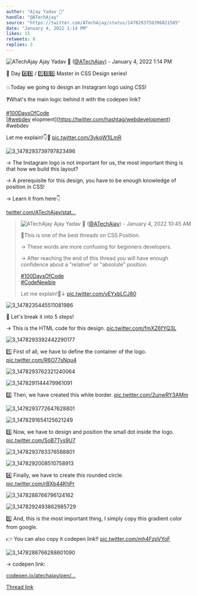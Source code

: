 ```yaml
---
author: "Ajay Yadav 🎯"
handle: "@ATechAjay"
source: "https://twitter.com/ATechAjay/status/1478293750396821505"
date: "January 4, 2022 1:14 PM"
likes: 15
retweets: 8
replies: 3
---
```

![ATechAjay](https://pbs.twimg.com/profile_images/1485567675111981057/mLsrcZdB_normal.jpg)
Ajay Yadav 🎯 ([@ATechAjay](https://twitter.com/ATechAjay)) - January 4, 2022 1:14 PM

💚 Day 4️⃣9️⃣ / 1️⃣0️⃣0️⃣ Master in CSS Design series!

💥Today we going to design an Instagram logo using CSS!

❓What's the main logic behind it with the codepen link?

[#100DaysOfCode](https://twitter.com/hashtag/100DaysOfCode)  
[[#webdev](https://twitter.com/hashtag/webdev) elopment](https://twitter.com/hashtag/webdevelopment)  
#webdev 

Let me explain!👇🧵 [pic.twitter.com/3vkqW1ILmR](https://twitter.com/ATechAjay/status/1478293750396821505/photo/1)

![3_1478293739797823496](https://pbs.twimg.com/media/FIP0UvJVQAgmL_4.jpg)

→ The Instagram logo is not important for us, the most important thing is that how we build this layout?

→ A prerequisite for this design, you have to be enough knowledge of position in CSS!

→ Learn it from here👇

[twitter.com/ATechAjay/stat…](https://twitter.com/ATechAjay/status/1478256268309450753)

> ![ATechAjay](https://pbs.twimg.com/profile_images/1485567675111981057/mLsrcZdB_normal.jpg)
> Ajay Yadav 🎯 ([@ATechAjay](https://twitter.com/ATechAjay)) - January 4, 2022 10:45 AM
> 
> 
> 💚This is one of the best threads on CSS Position.
> 
> → These words are more confusing for beginners developers.
> 
> → After reaching the end of this thread you will have enough confidence about a "relative" or "absolute" position.
> 
> [#100DaysOfCode](https://twitter.com/hashtag/100DaysOfCode)  
> [#CodeNewbie](https://twitter.com/hashtag/CodeNewbie)  
> 
> Let me explain!🧵↓ [pic.twitter.com/vEYxbLCJ80](https://twitter.com/ATechAjay/status/1478256268309450753/photo/1)
> 
![3_1478235445511081986](https://pbs.twimg.com/media/FIO_TkAUUAIfsyo.jpg)

📌 Let's break it into 5 steps!

 → This is the HTML code for this design. [pic.twitter.com/fmXZ6fYQ3L](https://twitter.com/ATechAjay/status/1478293759473315842/photo/1)

![3_1478293392442290177](https://pbs.twimg.com/media/FIP0AhJUcAE-U5Q.jpg)

1️⃣ First of all, we have to define the container of the logo. [pic.twitter.com/R6O77sNqu4](https://twitter.com/ATechAjay/status/1478293769464139777/photo/1)

![3_1478293762321240064](https://pbs.twimg.com/media/FIP0WDDVUAAxXQ6.jpg)

![3_1478291144479961091](https://pbs.twimg.com/media/FIPx9q1VcAMhJzQ.jpg)

2️⃣ Then, we have created this white border. [pic.twitter.com/2unwRY3AMm](https://twitter.com/ATechAjay/status/1478293780251889666/photo/1)

![3_1478293772647628801](https://pbs.twimg.com/media/FIP0WphVgAE4g6Y.jpg)

![3_1478291654125621249](https://pbs.twimg.com/media/FIPybVaVEAE21LG.jpg)

3️⃣ Now, we have to design and position the small dot inside the logo. [pic.twitter.com/SoB7Tys9U7](https://twitter.com/ATechAjay/status/1478293793631719424/photo/1)

![3_1478293783376588801](https://pbs.twimg.com/media/FIP0XRfUcAEPuhA.jpg)

![3_1478292008510758913](https://pbs.twimg.com/media/FIPyv9mVIAEtu-1.jpg)

4️⃣ Finally, we have to create this rounded circle. [pic.twitter.com/rBXb44KhPr](https://twitter.com/ATechAjay/status/1478293800501997569/photo/1)

![3_1478288766796124162](https://pbs.twimg.com/media/FIPvzRRVUAIZjp2.jpg)

![3_1478292493862985729](https://pbs.twimg.com/media/FIPzMNrUYAEv6r6.jpg)

5️⃣ And, this is the most important thing, I simply copy this gradient color from google.

👉 You can also copy it codepen link!! [pic.twitter.com/mh4FzpVYoF](https://twitter.com/ATechAjay/status/1478293803597381632/photo/1)

![3_1478288766288601090](https://pbs.twimg.com/media/FIPvzPYVIAIFuCp.jpg)

→ codepen link:

[codepen.io/atechajay/pen/…](https://codepen.io/atechajay/pen/dyVeebd?editors=1100)

[Thread link](https://twitter.com/ATechAjay/status/1478293750396821505)